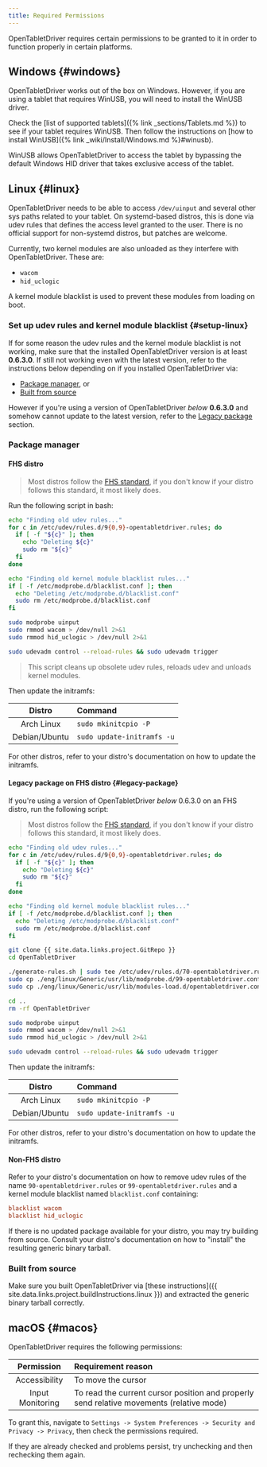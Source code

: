 ```yaml
---
title: Required Permissions
---
```


OpenTabletDriver requires certain permissions to be granted to it in order to function properly in
certain platforms.

## Windows {#windows}

OpenTabletDriver works out of the box on Windows. However, if you are using a tablet that requires
WinUSB, you will need to install the WinUSB driver.

Check the [list of supported tablets]({% link _sections/Tablets.md %}) to see if your tablet requires WinUSB. Then follow the instructions on [how to install WinUSB]({% link _wiki/Install/Windows.md %}#winusb).

WinUSB allows OpenTabletDriver to access the tablet by bypassing the default Windows HID driver
that takes exclusive access of the tablet.

## Linux {#linux}

OpenTabletDriver needs to be able to access `/dev/uinput` and several other sys paths related to
your tablet. On systemd-based distros, this is done via udev rules that defines the access level
granted to the user. There is no official support for non-systemd distros, but patches are welcome.

Currently, two kernel modules are also unloaded as they interfere with OpenTabletDriver. These are:

- `wacom`
- `hid_uclogic`

A kernel module blacklist is used to prevent these modules from loading on boot.

### Set up udev rules and kernel module blacklist {#setup-linux}

If for some reason the udev rules and the kernel module blacklist is not working, make sure that
the installed OpenTabletDriver version is at least **0.6.3.0**. If still not working even with the
latest version, refer to the instructions below depending on if you installed OpenTabletDriver via:

- [Package manager](#package-manager), or
- [Built from source](#built-from-source)

However if you're using a version of OpenTabletDriver *below* **0.6.3.0** and somehow cannot update
to the latest version, refer to the [Legacy package](#legacy-package) section.

### Package manager

#### FHS distro

> Most distros follow the [FHS standard](https://refspecs.linuxfoundation.org/fhs.shtml), if you don't know if your distro follows this standard, it most likely does.

Run the following script in bash:

```bash
echo "Finding old udev rules..."
for c in /etc/udev/rules.d/9{0,9}-opentabletdriver.rules; do
  if [ -f "${c}" ]; then
    echo "Deleting ${c}"
    sudo rm "${c}"
  fi
done

echo "Finding old kernel module blacklist rules..."
if [ -f /etc/modprobe.d/blacklist.conf ]; then
  echo "Deleting /etc/modprobe.d/blacklist.conf"
  sudo rm /etc/modprobe.d/blacklist.conf
fi

sudo modprobe uinput
sudo rmmod wacom > /dev/null 2>&1
sudo rmmod hid_uclogic > /dev/null 2>&1

sudo udevadm control --reload-rules && sudo udevadm trigger
```

> This script cleans up obsolete udev rules, reloads udev and unloads kernel modules.

Then update the initramfs:

|    Distro     | Command |
| :-----------: | :------ |
|  Arch Linux   | `sudo mkinitcpio -P`
| Debian/Ubuntu | `sudo update-initramfs -u`

For other distros, refer to your distro's documentation on how to update the initramfs.

#### Legacy package on FHS distro {#legacy-package}

If you're using a version of OpenTabletDriver *below* 0.6.3.0 on an FHS distro, run the following script:

> Most distros follow the [FHS standard](https://refspecs.linuxfoundation.org/fhs.shtml), if you don't know if your distro follows this standard, it most likely does.

```bash
echo "Finding old udev rules..."
for c in /etc/udev/rules.d/9{0,9}-opentabletdriver.rules; do
  if [ -f "${c}" ]; then
    echo "Deleting ${c}"
    sudo rm "${c}"
  fi
done

echo "Finding old kernel module blacklist rules..."
if [ -f /etc/modprobe.d/blacklist.conf ]; then
  echo "Deleting /etc/modprobe.d/blacklist.conf"
  sudo rm /etc/modprobe.d/blacklist.conf
fi

git clone {{ site.data.links.project.GitRepo }}
cd OpenTabletDriver

./generate-rules.sh | sudo tee /etc/udev/rules.d/70-opentabletdriver.rules
sudo cp ./eng/linux/Generic/usr/lib/modprobe.d/99-opentabletdriver.conf /etc/modprobe.d/99-opentabletdriver.conf
sudo cp ./eng/linux/Generic/usr/lib/modules-load.d/opentabletdriver.conf /etc/modules-load.d/opentabletdriver.conf

cd ..
rm -rf OpenTabletDriver

sudo modprobe uinput
sudo rmmod wacom > /dev/null 2>&1
sudo rmmod hid_uclogic > /dev/null 2>&1

sudo udevadm control --reload-rules && sudo udevadm trigger
```

Then update the initramfs:

|    Distro     | Command |
| :-----------: | :------ |
|  Arch Linux   | `sudo mkinitcpio -P`
| Debian/Ubuntu | `sudo update-initramfs -u`

For other distros, refer to your distro's documentation on how to update the initramfs.

#### Non-FHS distro

Refer to your distro's documentation on how to remove udev rules of the name
`90-opentabletdriver.rules` or `99-opentabletdriver.rules` and a kernel module blacklist named
`blacklist.conf` containing:

```conf
blacklist wacom
blacklist hid_uclogic
```

If there is no updated package available for your distro, you may try building from source. Consult
your distro's documentation on how to "install" the resulting generic binary tarball.

### Built from source

Make sure you built OpenTabletDriver via [these instructions]({{ site.data.links.project.buildInstructions.linux }}) and extracted the generic binary tarball correctly.

## macOS {#macos}

OpenTabletDriver requires the following permissions:

|    Permission    | Requirement reason |
| :--------------: | :----------------- |
|  Accessibility   | To move the cursor
| Input Monitoring | To read the current cursor position and properly send relative movements (relative mode)

To grant this, navigate to `Settings -> System Preferences -> Security and Privacy -> Privacy`, then check the permissions required.

If they are already checked and problems persist, try unchecking and then rechecking them again.
